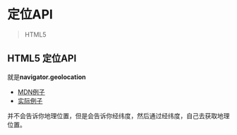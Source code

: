 # 定位API
> HTML5

## HTML5 定位API

就是**navigator.geolocation**

* [MDN例子](https://developer.mozilla.org/zh-CN/docs/Web/API/Geolocation/Using_geolocation)
* [实际例子](http://www.cnblogs.com/zichi/p/4975788.html)

并不会告诉你地理位置，但是会告诉你经纬度，然后通过经纬度，自己去获取地理位置。